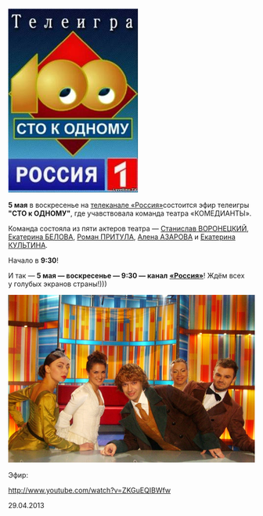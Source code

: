 [
![](../teatr-komedianty-v-teleigre-sto-k-odnomu/image-01.jpg)
][0]


**5 мая** в воскресенье на [телеканале «Россия»][1]состоится эфир телеигры **"СТО к ОДНОМУ"**, где учавствовала команда театра «КОМЕДИАНТЫ».


Команда состояла из пяти актеров театра — [Станислав ВОРОНЕЦКИЙ][2], [Екатерина БЕЛОВА][3], [Роман ПРИТУЛА][4], [Алена АЗАРОВА][5] и [Екатерина КУЛЬТИНА][6].


Начало в **9:30**!


И так — **5 мая — воскресенье — 9:30 — канал** [**«Россия»**][1]! Ждём всех у голубых экранов страны!)))


![](../foto-raznoe/image-02.jpg)


Эфир:


http://www.youtube.com/watch?v=ZKGuEQIBWfw



29.04.2013

[0]: http://russia.tv/brand/show/brand_id/9222
[1]: http://russia.tv/
[2]: ../../person/stanislav-voronetskii "Станислав Воронецкий"
[3]: ../../person/ekaterina-belova "Екатерина Белова"
[4]: ../../person/roman-pritula "Роман Притула"
[5]: ../../person/alyona-azarova "Алёна Азарова"
[6]: ../../person/ekaterina-kultina "Екатерина Культина"